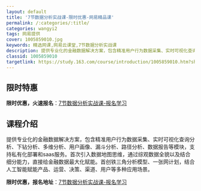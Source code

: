```yaml
---
layout: default
title: '7节数据分析实战课-限时优惠-网易精品课'
permalink: /:categories/:title/
categories: wangyi2
tags: 网易提供
cover: 1005859010.jpg
keywords: 精选网课,网易云课堂,7节数据分析实战课
description: 提供专业化的金融数据解决方案，包含精准用户行为数据采集、实时可视化查询分析、下钻分析、多维分析、用户画像、漏斗分析、路径
classid: 1005859010
targetlink: https://study.163.com/course/introduction/1005859010.htm?share=1&shareId=1025206652&utm_campaign=share&utm_medium=iphoneShare&utm_source=&utm_u=1025206652
---
```


## 限时特惠

**限时优惠，火速报名**：[7节数据分析实战课-报名学习](https://study.163.com/course/introduction/1005859010.htm?share=1&shareId=1025206652&utm_campaign=share&utm_medium=iphoneShare&utm_source=&utm_u=1025206652)

## 课程介绍

提供专业化的金融数据解决方案，包含精准用户行为数据采集、实时可视化查询分析、下钻分析、多维分析、用户画像、漏斗分析、路径分析、数据报告等模块，支持私有化部署和saas服务。首次引入数据地图思维，通过综观数据全貌以及结合细分能力，直接给金融数据最大化赋能。首创铁三角分析模型、一张网计划，结合人工智能赋能产品、运营、决策、渠道、用户等多种应用场景。

**限时优惠，报名地址**：[7节数据分析实战课-报名学习](https://study.163.com/course/introduction/1005859010.htm?share=1&shareId=1025206652&utm_campaign=share&utm_medium=iphoneShare&utm_source=&utm_u=1025206652)

